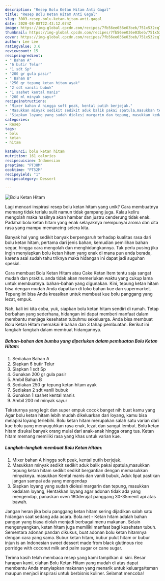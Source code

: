 ```yaml
---
description: "Resep Bolu Ketan Hitam Anti Gagal"
title: "Resep Bolu Ketan Hitam Anti Gagal"
slug: 3003-resep-bolu-ketan-hitam-anti-gagal
date: 2020-08-08T22:43:12.674Z
image: https://img-global.cpcdn.com/recipes/7fb56ee036e03beb/751x532cq70/bolu-ketan-hitam-foto-resep-utama.jpg
thumbnail: https://img-global.cpcdn.com/recipes/7fb56ee036e03beb/751x532cq70/bolu-ketan-hitam-foto-resep-utama.jpg
cover: https://img-global.cpcdn.com/recipes/7fb56ee036e03beb/751x532cq70/bolu-ketan-hitam-foto-resep-utama.jpg
author: Lee Lee
ratingvalue: 3.6
reviewcount: 15
recipeingredient:
- " Bahan A"
- "6 butir Telur"
- "1 sdt Sp"
- "200 gr gula pasir"
- " Bahan B"
- "250 gr tepung ketan hitam ayak"
- "2 sdt vanili bubuk"
- "1 sashet kental manis"
- "200 ml minyak sayur"
recipeinstructions:
- "Mixer bahan A hingga soft peak, kental putih berjejak."
- "Masukkan minyak sedikit sedikit aduk balik pakai spatula,masukkan tepung ketan hitam sedikit sedikit bergantian dengan memasukkan minyaknya. masukkan Kental manis dan vanili bubuk, Aduk lipat pastikan jangan sampai ada yang mengendap"
- "Siapkan loyang yang sudah diolesi margarin dan tepung, masukkan kedalam loyang, Hentakkan loyang agar adonan tidak ada yang mengendap, panaskan oven 180derajat panggang 30-35menit api atas bawah."
categories:
- Resep
tags:
- bolu
- ketan
- hitam

katakunci: bolu ketan hitam 
nutrition: 161 calories
recipecuisine: Indonesian
preptime: "PT38M"
cooktime: "PT52M"
recipeyield: "1"
recipecategory: Dessert

---
```



![Bolu Ketan Hitam](https://img-global.cpcdn.com/recipes/7fb56ee036e03beb/751x532cq70/bolu-ketan-hitam-foto-resep-utama.jpg)

Lagi mencari inspirasi resep bolu ketan hitam yang unik? Cara membuatnya memang tidak terlalu sulit namun tidak gampang juga. Kalau keliru mengolah maka hasilnya akan hambar dan justru cenderung tidak enak. Padahal bolu ketan hitam yang enak selayaknya mempunyai aroma dan cita rasa yang mampu memancing selera kita.

Banyak hal yang sedikit banyak berpengaruh terhadap kualitas rasa dari bolu ketan hitam, pertama dari jenis bahan, kemudian pemilihan bahan segar, hingga cara mengolah dan menghidangkannya. Tak perlu pusing jika ingin menyiapkan bolu ketan hitam yang enak di mana pun anda berada, karena asal sudah tahu triknya maka hidangan ini dapat jadi suguhan spesial.

Cara membuat Bolu Ketan Hitam atau Cake Ketan Item tentu saja sangat mudah dan praktis. anda tidak akan memerlukan waktu yang cukup lama untuk membuatnya. bahan-bahan yang digunakan. Kini, tepung ketan hitam bisa dengan mudah Anda dapatkan di toko bahan kue dan supermarket. Tepung ini bisa Anda kreasikan untuk membuat kue bolu panggang yang lezat, empuk.


Nah, kali ini kita coba, yuk, siapkan bolu ketan hitam sendiri di rumah. Tetap berbahan yang sederhana, hidangan ini dapat memberi manfaat dalam membantu menjaga kesehatan tubuhmu sekeluarga. Anda bisa membuat Bolu Ketan Hitam memakai 9 bahan dan 3 tahap pembuatan. Berikut ini langkah-langkah dalam membuat hidangannya.

<!--inarticleads1-->

##### Bahan-bahan dan bumbu yang diperlukan dalam pembuatan Bolu Ketan Hitam:

1. Sediakan  Bahan A
1. Siapkan 6 butir Telur
1. Siapkan 1 sdt Sp
1. Gunakan 200 gr gula pasir
1. Ambil  Bahan B
1. Sediakan 250 gr tepung ketan hitam ayak
1. Sediakan 2 sdt vanili bubuk
1. Gunakan 1 sashet kental manis
1. Ambil 200 ml minyak sayur


Teksturnya yang legit dan super empuk cocok banget nih buat kamu yang Agar bolu ketan hitam lebih mudah dikeluarkan dari loyang, kamu bisa melapisi loyang terlebihi. Bolu ketan hitam merupakan salah satu varian dari kue bolu yang menyuguhkan rasa enak, lezat dan sangat lembut. Bolu ketan hitam disukai banyak orang mulai dari anak-anak hingga orang tua. Ketan hitam memang memiliki rasa yang khas untuk varian kue. 

<!--inarticleads2-->

##### Langkah-langkah membuat Bolu Ketan Hitam:

1. Mixer bahan A hingga soft peak, kental putih berjejak.
1. Masukkan minyak sedikit sedikit aduk balik pakai spatula,masukkan tepung ketan hitam sedikit sedikit bergantian dengan memasukkan minyaknya. masukkan Kental manis dan vanili bubuk, Aduk lipat pastikan jangan sampai ada yang mengendap
1. Siapkan loyang yang sudah diolesi margarin dan tepung, masukkan kedalam loyang, Hentakkan loyang agar adonan tidak ada yang mengendap, panaskan oven 180derajat panggang 30-35menit api atas bawah.


Jangan heran jika bolu panggang ketan hitam sering dijadikan salah satu hidangan saat sedang ada acara. Bola.net - Ketan hitam adalah bahan pangan yang biasa diolah menjadi berbagai menu makanan. Selain mengenyangkan, ketan hitam juga memiliki manfaat bagi kesehatan tubuh. Sementara adonan pandan dikukus, buat adonan bolu ketan hitamnya dengan cara yang sama. Bubur ketan hitam, bubur pulut hitam or bubur injun is an Indonesian sweet dessert made from black glutinous rice porridge with coconut milk and palm sugar or cane sugar. 

Terima kasih telah membaca resep yang kami tampilkan di sini. Besar harapan kami, olahan Bolu Ketan Hitam yang mudah di atas dapat membantu Anda menyiapkan makanan yang menarik untuk keluarga/teman maupun menjadi inspirasi untuk berbisnis kuliner. Selamat mencoba!
